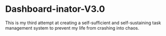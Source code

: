# Dashboard-inator-V3.0
This is my third attempt at creating a self-sufficient and self-sustaining task management system to prevent my life from crashing into chaos.
